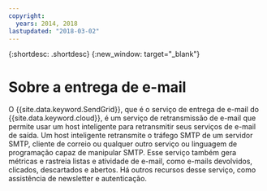 ```yaml
---
copyright:
  years: 2014, 2018
lastupdated: "2018-03-02"
---
```


{:shortdesc: .shortdesc}
{:new_window: target="_blank"}

# Sobre a entrega de e-mail

O {{site.data.keyword.SendGrid}}, que é o serviço de entrega de e-mail
do {{site.data.keyword.cloud}}, é um serviço de retransmissão de e-mail que permite usar um host
inteligente para retransmitir seus serviços de e-mail de saída. Um host inteligente retransmite o tráfego SMTP
de um servidor SMTP, cliente de correio ou qualquer outro serviço ou linguagem de programação capaz de
manipular SMTP. Esse serviço também gera métricas e rastreia listas e atividade de
e-mail, como e-mails devolvidos, clicados, descartados e abertos. Há outros recursos desse serviço, como assistência de newsletter e autenticação.

